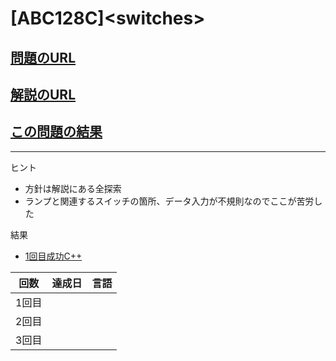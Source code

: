# \[ABC128C\]\<switches\>

## [問題のURL](https://atcoder.jp/contests/abc128/tasks/abc128_c)

## [解説のURL](https://blog.hamayanhamayan.com/entry/2019/06/03/202146)

## [この問題の結果](https://atcoder.jp/contests/abc128/submissions?f.Task=abc128_c&f.LanguageName=C%2B%2B&f.Status=AC&f.User=)

---

ヒント
* 方針は解説にある全探索
* ランプと関連するスイッチの箇所、データ入力が不規則なのでここが苦労した

結果
* [1回目成功C++](https://atcoder.jp/contests/abc128/submissions/36400897)

| 回数 | 達成日 | 言語 |
| --- | ----- | ---- |
| 1回目 |  |  |
| 2回目 |  |  |
| 3回目 |  |  |
